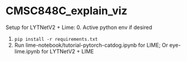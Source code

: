 # CMSC848C_explain_viz

Setup for LYTNetV2 + Lime:
0. Active python env if desired
1. ``pip install -r requirements.txt``
2. Run lime-notebook/tutorial-pytorch-catdog.ipynb for LIME;
        Or eye-lime.ipynb for LYTNetV2 + LIME
